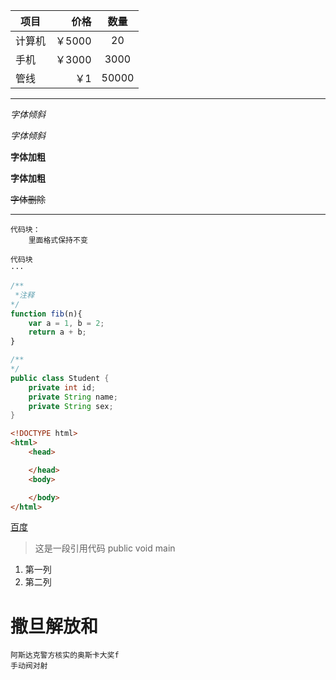 |项目|价格|数量|
|-|-:|:-:|
|计算机|￥5000|20|
|手机|￥3000|3000|
|管线|￥1|50000|



***
*字体倾斜*

_字体倾斜_

**字体加粗**

__字体加粗__

~~字体删除~~
***

~~~~
代码块：
    里面格式保持不变
~~~~

```
代码块
···
```

```javascript
/**
 *注释 
*/ 
function fib(n){
    var a = 1, b = 2;
    return a + b;
}
```
```java
/**
*/
public class Student {
    private int id;
    private String name;
    private String sex;
}
```
```html
<!DOCTYPE html>
<html>
    <head>

    </head>
    <body>

    </body>
</html>
```
[百度](http://baidu.com)

<!-- ![图片](header.jpeg) -->

> 这是一段引用代码  public void main
1. 第一列
2. 第二列
# 撒旦解放和
    阿斯达克警方核实的奥斯卡大奖f
    手动阀对射

